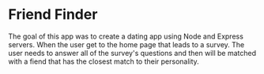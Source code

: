 # Friend Finder

The goal of this app was to create a dating app using Node and Express servers. When the user get to the home page that leads to a survey. The user needs to answer all of the survey's questions and then will be matched with a fiend that has the closest match to their personality. 

